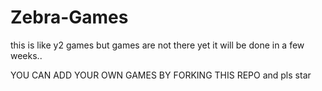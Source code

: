 # Zebra-Games
this is like y2 games but games are not there yet it will be done in a few weeks..

YOU CAN ADD YOUR OWN GAMES BY FORKING THIS REPO
and pls star
